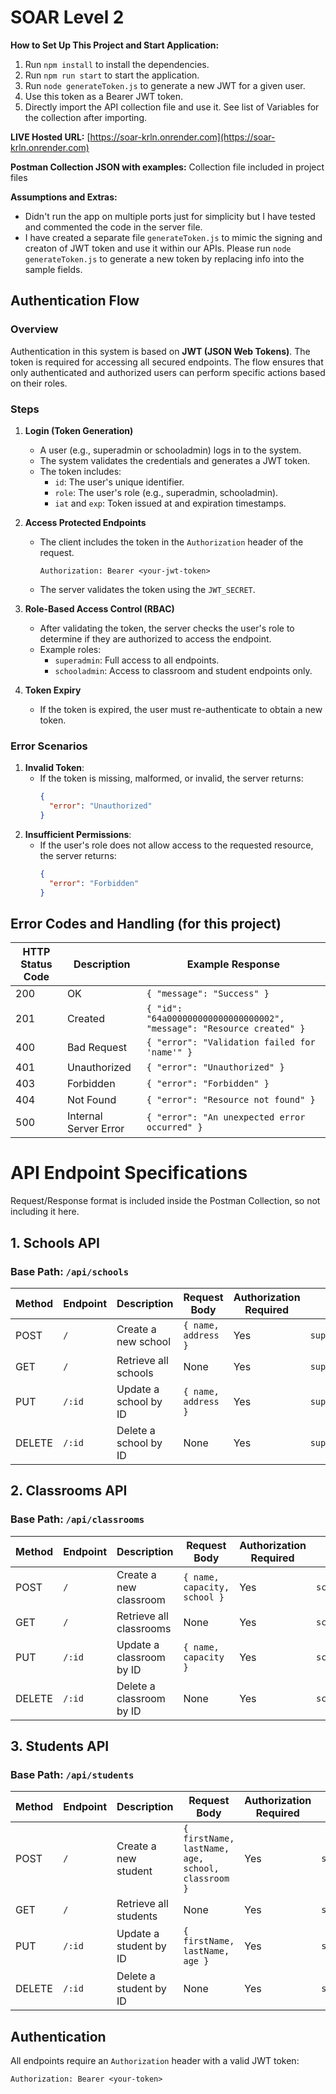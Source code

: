 # SOAR Level 2

**How to Set Up This Project and Start Application:**

1. Run `npm install` to install the dependencies.
2. Run `npm run start` to start the application.
3. Run `node generateToken.js` to generate a new JWT for a given user.
4. Use this token as a Bearer JWT token.
5. Directly import the API collection file and use it. See list of Variables for the collection after importing.

**LIVE Hosted URL:** [https://soar-krln.onrender.com](https://soar-krln.onrender.com)

**Postman Collection JSON with examples:** Collection file included in project files

**Assumptions and Extras:**

- Didn't run the app on multiple ports just for simplicity but I have tested and commented the code in the server file.
- I have created a separate file `generateToken.js` to mimic the signing and creaton of JWT token and use it within our APIs. Please run `node generateToken.js` to generate a new token by replacing info into the sample fields.

## Authentication Flow

### Overview

Authentication in this system is based on **JWT (JSON Web Tokens)**. The token is required for accessing all secured endpoints. The flow ensures that only authenticated and authorized users can perform specific actions based on their roles.

### Steps

1. **Login (Token Generation)**

   - A user (e.g., superadmin or schooladmin) logs in to the system.
   - The system validates the credentials and generates a JWT token.
   - The token includes:
     - `id`: The user's unique identifier.
     - `role`: The user's role (e.g., superadmin, schooladmin).
     - `iat` and `exp`: Token issued at and expiration timestamps.

2. **Access Protected Endpoints**

   - The client includes the token in the `Authorization` header of the request.
     ```
     Authorization: Bearer <your-jwt-token>
     ```
   - The server validates the token using the `JWT_SECRET`.

3. **Role-Based Access Control (RBAC)**

   - After validating the token, the server checks the user's role to determine if they are authorized to access the endpoint.
   - Example roles:
     - `superadmin`: Full access to all endpoints.
     - `schooladmin`: Access to classroom and student endpoints only.

4. **Token Expiry**
   - If the token is expired, the user must re-authenticate to obtain a new token.

### Error Scenarios

1. **Invalid Token**:
   - If the token is missing, malformed, or invalid, the server returns:
     ```json
     {
       "error": "Unauthorized"
     }
     ```
2. **Insufficient Permissions**:
   - If the user's role does not allow access to the requested resource, the server returns:
     ```json
     {
       "error": "Forbidden"
     }
     ```

## Error Codes and Handling (for this project)

| HTTP Status Code | Description           | Example Response                                                      |
| ---------------- | --------------------- | --------------------------------------------------------------------- |
| 200              | OK                    | `{ "message": "Success" }`                                            |
| 201              | Created               | `{ "id": "64a000000000000000000002", "message": "Resource created" }` |
| 400              | Bad Request           | `{ "error": "Validation failed for 'name'" }`                         |
| 401              | Unauthorized          | `{ "error": "Unauthorized" }`                                         |
| 403              | Forbidden             | `{ "error": "Forbidden" }`                                            |
| 404              | Not Found             | `{ "error": "Resource not found" }`                                   |
| 500              | Internal Server Error | `{ "error": "An unexpected error occurred" }`                         |

# API Endpoint Specifications

Request/Response format is included inside the Postman Collection, so not including it here.

## 1. Schools API

### Base Path: `/api/schools`

| Method | Endpoint | Description           | Request Body        | Authorization Required | Role         |
| ------ | -------- | --------------------- | ------------------- | ---------------------- | ------------ |
| POST   | `/`      | Create a new school   | `{ name, address }` | Yes                    | `superadmin` |
| GET    | `/`      | Retrieve all schools  | None                | Yes                    | `superadmin` |
| PUT    | `/:id`   | Update a school by ID | `{ name, address }` | Yes                    | `superadmin` |
| DELETE | `/:id`   | Delete a school by ID | None                | Yes                    | `superadmin` |

## 2. Classrooms API

### Base Path: `/api/classrooms`

| Method | Endpoint | Description              | Request Body                 | Authorization Required | Role          |
| ------ | -------- | ------------------------ | ---------------------------- | ---------------------- | ------------- |
| POST   | `/`      | Create a new classroom   | `{ name, capacity, school }` | Yes                    | `schooladmin` |
| GET    | `/`      | Retrieve all classrooms  | None                         | Yes                    | `schooladmin` |
| PUT    | `/:id`   | Update a classroom by ID | `{ name, capacity }`         | Yes                    | `schooladmin` |
| DELETE | `/:id`   | Delete a classroom by ID | None                         | Yes                    | `schooladmin` |

## 3. Students API

### Base Path: `/api/students`

| Method | Endpoint | Description            | Request Body                                      | Authorization Required | Role          |
| ------ | -------- | ---------------------- | ------------------------------------------------- | ---------------------- | ------------- |
| POST   | `/`      | Create a new student   | `{ firstName, lastName, age, school, classroom }` | Yes                    | `schooladmin` |
| GET    | `/`      | Retrieve all students  | None                                              | Yes                    | `schooladmin` |
| PUT    | `/:id`   | Update a student by ID | `{ firstName, lastName, age }`                    | Yes                    | `schooladmin` |
| DELETE | `/:id`   | Delete a student by ID | None                                              | Yes                    | `schooladmin` |

## Authentication

All endpoints require an `Authorization` header with a valid JWT token:

```
Authorization: Bearer <your-token>
```
